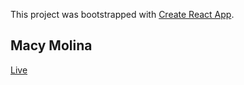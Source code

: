 This project was bootstrapped with [Create React App](https://github.com/facebook/create-react-app).

## Macy Molina

[Live](https://macymo.github.io/ReactPortfolio/)


